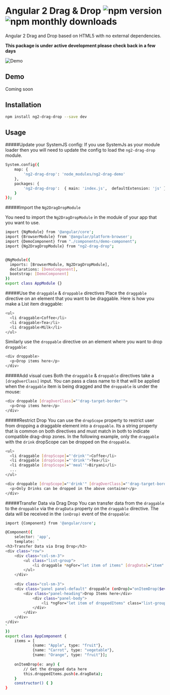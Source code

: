 # Angular 2 Drag & Drop ![npm version](https://img.shields.io/npm/v/ng2-drag-drop.svg) ![npm monthly downloads](https://img.shields.io/npm/dm/ng2-drag-drop.svg?style=flat-square)
Angular 2 Drag and Drop based on HTML5 with no external dependencies.


**This package is under active development please check back in a few days**

![Demo](https://raw.githubusercontent.com/ObaidUrRehman/ng2-drag-drop/master/drag-drop.gif)

## Demo
Coming soon

## Installation
```bash
npm install ng2-drag-drop --save dev
```

## Usage
#####Update your SystemJS config:
If you use SystemJs as your module loader then you will need to update the config to load the `ng2-drag-drop` module.
```bash
System.config({
    map: {
        'ng2-drag-drop': 'node_modules/ng2-drag-demo'
    },
    packages: {
        'ng2-drag-drop':  { main: 'index.js',  defaultExtension: 'js' },
    }
});
```
#####Import the `Ng2DragDropModule`

You need to import the `Ng2DragDropModule` in the module of your app that you want to use.

```bash
import {NgModule} from '@angular/core';
import {BrowserModule} from '@angular/platform-browser';
import {DemoComponent} from "./components/demo-component";
import {Ng2DragDropModule} from "ng2-drag-drop";


@NgModule({
  imports: [BrowserModule, Ng2DragDropModule],
  declarations: [DemoComponent],
  bootstrap: [DemoComponent]
})
export class AppModule {}
```

#####Use the `draggable` & `droppable` directives
Place the `draggable` directive on an element that you want to be draggable. Here is how you make a List item draggable:

```bash
<ul>
  <li draggable>Coffee</li>
  <li draggable>Tea</li>
  <li draggable>Milk</li>
</ul>               
```

Similarly use the `droppable` directive on an element where you want to drop `draggable`:
 
 ```bash
 <div droppable>
   <p>Drop items here</p>
 </div>               
 ```

#####Add visual cues
Both the `draggable` & `droppable` directives take a `[dragOverClass]` input. You can pass a class name to it that will be applied when the `draggable` item is being dragged and the `droppable` is under the mouse:
 
 ```bash
 <div droppable [dragOverClass]="'drag-target-border'">
   <p>Drop items here</p>
 </div>               
 ```

#####Restrict Drop
You can use the `dropScope` property to restrict user from dropping a draggable element into a `droppable`.
 Its a string property that is common on both directives and must match in both to indicate compatible drag-drop zones.
 In the following example, only the `draggable` with the `drink` dropScope can be dropped on the `droppable`.
 
```bash
<ul>
  <li draggable [dropScope]="'drink'">Coffee</li>
  <li draggable [dropScope]="'drink'">Tea</li>
  <li draggable [dropScope]="'meal'">Biryani</li>
  ...
</ul>               
```
 
 
```bash
<div droppable [dropScope]="'drink'" [dragOverClass]="'drag-target-border'">
  <p>Only Drinks can be dropped in the above container</p>
</div>               
```
  
#####Transfer Data via Drag Drop
You can transfer data from the `draggable` to the `droppable` via the `dragData` property on the `draggable` directive. 
 The data will be received in the `(onDrop)` event of the `droppable`:

```bash
import {Component} from '@angular/core';

@Component({
    selector: 'app',
    template: `
<h3>Transfer Data via Drag Drop</h3>
<div class="row">
    <div class="col-sm-3">
        <ul class="list-group">
            <li draggable *ngFor="let item of items" [dragData]="item" class="list-group-item">{{item.name}}</li>
        </ul>
    </div>
    
    <div class="col-sm-3">
    <div class="panel panel-default" droppable (onDrop)="onItemDrop($event)">
        <div class="panel-heading">Drop Items here</div>
            <div class="panel-body">
                <li *ngFor="let item of droppedItems" class="list-group-item">{{item.name}}</li>
            </div>
        </div>
    </div>
</div>
`
})
export class AppComponent {
    items = [
            {name: "Apple", type: "fruit"},
            {name: "Carrot", type: "vegetable"},
            {name: "Orange", type: "fruit"}];
            
    onItemDrop(e: any) {
        // Get the dropped data here
        this.droppedItems.push(e.dragData);
    }
    constructor() { }
}             
```






